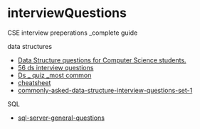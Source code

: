 # interviewQuestions
CSE interview preperations _complete guide


data structures

* [Data Structure questions for Computer Science students.](https://www.careerride.com/page/data-structure-questions-for-computer-science-students-687.aspx)
* [ 56 ds interview questions](https://www.javatpoint.com/data-structure-interview-questions) 
*   [Ds _ quiz _most common](http://bankchance.blogspot.com/2014/09/data-structure-for-amcat.html)
*   [cheatsheet](https://gist.github.com/TSiege/cbb0507082bb18ff7e4b)   
*   [commonly-asked-data-structure-interview-questions-set-1](https://www.geeksforgeeks.org/commonly-asked-data-structure-interview-questions-set-1/)

SQL

* [sql-server-general-questions](http://www.indiabix.com/technical/sql-server-general-questions/)
